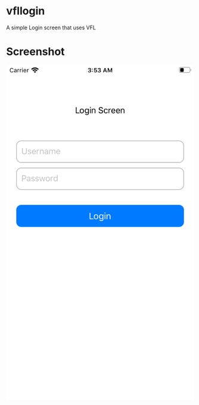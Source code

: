 # vfllogin
A simple Login screen that uses VFL 

# Screenshot
<img src="https://github.com/joshuaLareta/vfllogin/blob/master/vfllogin.png">
